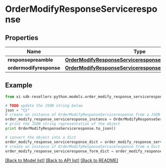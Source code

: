 # OrderModifyResponseServiceresponse


## Properties

Name | Type | Description | Notes
------------ | ------------- | ------------- | -------------
**responsepreamble** | [**OrderModifyResponseServiceresponseResponsepreamble**](OrderModifyResponseServiceresponseResponsepreamble.md) |  | [optional] 
**ordermodifyresponse** | [**OrderModifyResponseServiceresponseOrdermodifyresponse**](OrderModifyResponseServiceresponseOrdermodifyresponse.md) |  | [optional] 

## Example

```python
from xi-sdk-resellers-python.models.order_modify_response_serviceresponse import OrderModifyResponseServiceresponse

# TODO update the JSON string below
json = "{}"
# create an instance of OrderModifyResponseServiceresponse from a JSON string
order_modify_response_serviceresponse_instance = OrderModifyResponseServiceresponse.from_json(json)
# print the JSON string representation of the object
print OrderModifyResponseServiceresponse.to_json()

# convert the object into a dict
order_modify_response_serviceresponse_dict = order_modify_response_serviceresponse_instance.to_dict()
# create an instance of OrderModifyResponseServiceresponse from a dict
order_modify_response_serviceresponse_form_dict = order_modify_response_serviceresponse.from_dict(order_modify_response_serviceresponse_dict)
```
[[Back to Model list]](../README.md#documentation-for-models) [[Back to API list]](../README.md#documentation-for-api-endpoints) [[Back to README]](../README.md)


